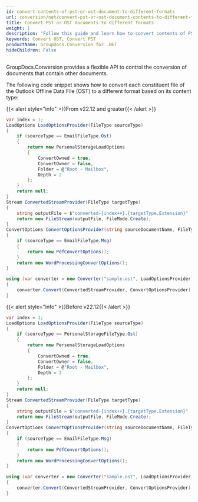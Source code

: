 ```yaml
---
id: convert-contents-of-pst-or-ost-document-to-different-formats
url: conversion/net/convert-pst-or-ost-document-contents-to-different-formats
title: Convert PST or OST documents to different formats
weight: 1
description: "Follow this guide and learn how to convert contents of PST/OST documents to different format based on content type using GroupDocs.Conversion for .NET."
keywords: Convert OST, Convert PST
productName: GroupDocs.Conversion for .NET
hideChildren: False
---
```

GroupDocs.Conversion provides a flexible API to control the conversion of documents that contain other documents. 

The following code snippet shows how to convert each constituent
 file of the Outlook Offline Data File (OST) to a different format based on its content type:

{{< alert style="info" >}}From v22.12 and greater{{< /alert >}}
```csharp
var index = 1;
LoadOptions LoadOptionsProvider(FileType sourceType)
{
    if (sourceType == EmailFileType.Ost)
    {
        return new PersonalStorageLoadOptions
        {
            ConvertOwned = true,
            ConvertOwner = false,
            Folder = @"Root - Mailbox", 
            Depth = 2
        };
    }
    return null;
}
Stream ConvertedStreamProvider(FileType targetType)
{
    string outputFile = $"converted-{index++}.{targetType.Extension}"
    return new FileStream(outputFile, FileMode.Create);
}
ConvertOptions ConvertOptionsProvider(string sourceDocumentName, FileType sourceType)
{
    if (sourceType == EmailFileType.Msg)
    {
        return new PdfConvertOptions();
    }
    return new WordProcessingConvertOptions();
}

using (var converter = new Converter("sample.ost", LoadOptionsProvider))
{
    converter.Convert(ConvertedStreamProvider, ConvertOptionsProvider);
}

```


{{< alert style="info" >}}Before v22.12{{< /alert >}}
```csharp
var index = 1;
LoadOptions LoadOptionsProvider(FileType sourceType)
{
    if (sourceType == PersonalStorageFileType.Ost)
    {
        return new PersonalStorageLoadOptions
        {
            ConvertOwned = true,
            ConvertOwner = false,
            Folder = @"Root - Mailbox", 
            Depth = 2
        };
    }
    return null;
}
Stream ConvertedStreamProvider(FileType targetType)
{
    string outputFile = $"converted-{index++}.{targetType.Extension}"
    return new FileStream(outputFile, FileMode.Create);
}
ConvertOptions ConvertOptionsProvider(string sourceDocumentName, FileType sourceType)
{
    if (sourceType == EmailFileType.Msg)
    {
        return new PdfConvertOptions();
    }
    return new WordProcessingConvertOptions();
}

using (var converter = new Converter("sample.ost", LoadOptionsProvider))
{
    converter.Convert(ConvertedStreamProvider, ConvertOptionsProvider);
}

```
